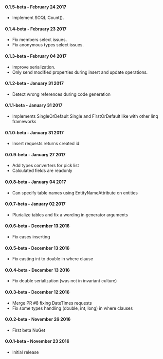 
#### 0.1.5-beta - February 24 2017
* Implement SOQL Count().

#### 0.1.4-beta - February 23 2017
* Fix members select issues.
* Fix anonymous types select issues.

#### 0.1.3-beta - February 04 2017
* Improve serialization.
* Only send modified properties during insert and update operations.

#### 0.1.2-beta - January 31 2017
* Detect wrong references during code generation

#### 0.1.1-beta - January 31 2017
* Implements SingleOrDefault Single and FirstOrDefault like with other linq frameworks

#### 0.1.0-beta - January 31 2017
* Insert requests returns created id

#### 0.0.9-beta - January 27 2017
* Add types converters for pick list
* Calculated fields are readonly

#### 0.0.8-beta - January 04 2017
* Can specify table names using EntityNameAttribute on entities

#### 0.0.7-beta - January 02 2017
* Plurialize tables and fix a wording in generator arguments

#### 0.0.6-beta - December 13 2016
* Fix cases inserting

#### 0.0.5-beta - December 13 2016
* Fix casting int to double in where clause

#### 0.0.4-beta - December 13 2016
* Fix double serialization (was not in invariant culture)

#### 0.0.3-beta - December 12 2016
* Merge PR #8 fixing DateTimes requests
* Fix some types handling (double, int, long) in where clauses

#### 0.0.2-beta - November 26 2016
* First beta NuGet

#### 0.0.1-beta - November 23 2016
* Initial release

